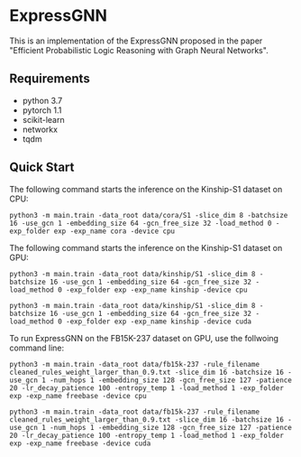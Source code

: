 # ExpressGNN

This is an implementation of the ExpressGNN proposed in the paper "Efficient Probabilistic Logic Reasoning with Graph Neural Networks".

## Requirements
- python 3.7
- pytorch 1.1
- scikit-learn
- networkx
- tqdm

## Quick Start
The following command starts the inference on the Kinship-S1 dataset on CPU:
```
python3 -m main.train -data_root data/cora/S1 -slice_dim 8 -batchsize 16 -use_gcn 1 -embedding_size 64 -gcn_free_size 32 -load_method 0 -exp_folder exp -exp_name cora -device cpu
```

The following command starts the inference on the Kinship-S1 dataset on GPU:
```
python3 -m main.train -data_root data/kinship/S1 -slice_dim 8 -batchsize 16 -use_gcn 1 -embedding_size 64 -gcn_free_size 32 -load_method 0 -exp_folder exp -exp_name kinship -device cpu
```
```
python3 -m main.train -data_root data/kinship/S1 -slice_dim 8 -batchsize 16 -use_gcn 1 -embedding_size 64 -gcn_free_size 32 -load_method 0 -exp_folder exp -exp_name kinship -device cuda
```

To run ExpressGNN on the FB15K-237 dataset on GPU, use the follwoing command line:
```
python3 -m main.train -data_root data/fb15k-237 -rule_filename cleaned_rules_weight_larger_than_0.9.txt -slice_dim 16 -batchsize 16 -use_gcn 1 -num_hops 1 -embedding_size 128 -gcn_free_size 127 -patience 20 -lr_decay_patience 100 -entropy_temp 1 -load_method 1 -exp_folder exp -exp_name freebase -device cpu
```
```
python3 -m main.train -data_root data/fb15k-237 -rule_filename cleaned_rules_weight_larger_than_0.9.txt -slice_dim 16 -batchsize 16 -use_gcn 1 -num_hops 1 -embedding_size 128 -gcn_free_size 127 -patience 20 -lr_decay_patience 100 -entropy_temp 1 -load_method 1 -exp_folder exp -exp_name freebase -device cuda
```

